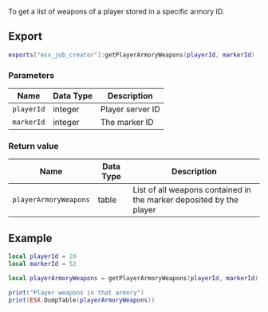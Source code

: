 To get a list of weapons of a player stored in a specific armory ID.

## Export
``` lua
exports["esx_job_creator"]:getPlayerArmoryWeapons(playerId, markerId)
```

### Parameters

| Name    | Data Type | Description                 |
| -                 | -         | -                 |
| `playerId`        | integer   | Player server ID  |
| `markerId`        | integer   | The marker ID     |

### Return value
| Name              | Data Type | Description                                       |
| -                 | -         | -                                                 |
| `playerArmoryWeapons` | table     | List of all weapons contained in the marker deposited by the player  |

## Example
``` lua
local playerId = 20
local markerId = 52

local playerArmoryWeapons = getPlayerArmoryWeapons(playerId, markerId)

print("Player weapons in that armory")
print(ESX.DumpTable(playerArmoryWeapons))
```
